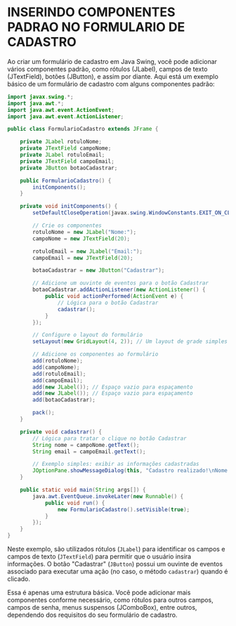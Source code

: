 # INSERINDO COMPONENTES PADRAO NO FORMULARIO DE CADASTRO
Ao criar um formulário de cadastro em Java Swing, você pode adicionar vários componentes padrão, como rótulos (JLabel), campos de texto (JTextField), botões (JButton), e assim por diante. Aqui está um exemplo básico de um formulário de cadastro com alguns componentes padrão:

```java
import javax.swing.*;
import java.awt.*;
import java.awt.event.ActionEvent;
import java.awt.event.ActionListener;

public class FormularioCadastro extends JFrame {

    private JLabel rotuloNome;
    private JTextField campoNome;
    private JLabel rotuloEmail;
    private JTextField campoEmail;
    private JButton botaoCadastrar;

    public FormularioCadastro() {
        initComponents();
    }

    private void initComponents() {
        setDefaultCloseOperation(javax.swing.WindowConstants.EXIT_ON_CLOSE);

        // Crie os componentes
        rotuloNome = new JLabel("Nome:");
        campoNome = new JTextField(20);

        rotuloEmail = new JLabel("Email:");
        campoEmail = new JTextField(20);

        botaoCadastrar = new JButton("Cadastrar");

        // Adicione um ouvinte de eventos para o botão Cadastrar
        botaoCadastrar.addActionListener(new ActionListener() {
            public void actionPerformed(ActionEvent e) {
                // Lógica para o botão Cadastrar
                cadastrar();
            }
        });

        // Configure o layout do formulário
        setLayout(new GridLayout(4, 2)); // Um layout de grade simples

        // Adicione os componentes ao formulário
        add(rotuloNome);
        add(campoNome);
        add(rotuloEmail);
        add(campoEmail);
        add(new JLabel()); // Espaço vazio para espaçamento
        add(new JLabel()); // Espaço vazio para espaçamento
        add(botaoCadastrar);

        pack();
    }

    private void cadastrar() {
        // Lógica para tratar o clique no botão Cadastrar
        String nome = campoNome.getText();
        String email = campoEmail.getText();

        // Exemplo simples: exibir as informações cadastradas
        JOptionPane.showMessageDialog(this, "Cadastro realizado!\nNome: " + nome + "\nEmail: " + email);
    }

    public static void main(String args[]) {
        java.awt.EventQueue.invokeLater(new Runnable() {
            public void run() {
                new FormularioCadastro().setVisible(true);
            }
        });
    }
}
```

Neste exemplo, são utilizados rótulos (`JLabel`) para identificar os campos e campos de texto (`JTextField`) para permitir que o usuário insira informações. O botão "Cadastrar" (`JButton`) possui um ouvinte de eventos associado para executar uma ação (no caso, o método `cadastrar`) quando é clicado.

Essa é apenas uma estrutura básica. Você pode adicionar mais componentes conforme necessário, como rótulos para outros campos, campos de senha, menus suspensos (JComboBox), entre outros, dependendo dos requisitos do seu formulário de cadastro.